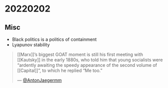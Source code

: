 # 20220202



## Misc

-   Black politics is a politics of containment
-   Lyapunov stability

> [[Marx]]’s biggest GOAT moment is still his first meeting with [[Kautsky]] in the early 1880s, who told him that young socialists were “ardently awaiting the speedy appearance of the second volume of [[Capital]]”, to which he replied “Me too.”
> 
> &#x2014; [@AntonJaegermm](https://twitter.com/AntonJaegermm/status/1488893623680778245)

